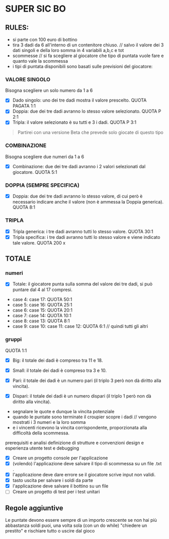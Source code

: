 # SUPER SIC BO 
## RULES:

  - si parte con 100 euro di bottino 
  - tira 3 dadi da 6 all'interno di un contenitore chiuso. // salvo il valore dei 3 dati singoli e della loro somma in 4 variabili a,b,c e tot
  - scommesse // si fa scegliere al giocatore che tipo di puntata vuole fare e quanto vale la scommessa
  - i tipi di puntata disponibili sono basati sulle previsioni del giocatore: 

### VALORE SINGOLO
Bisogna scegliere un solo numero da 1 a 6 
- [x]  Dado singolo: uno dei tre dadi mostra il valore prescelto. QUOTA PAGATA 1:1
- [x]  Doppia: due dei tre dadi avranno lo stesso valore selezionato. QUOTA P 2:1
- [x]  Tripla: il valore selezionato è su tutti e 3 i dadi. QUOTA P 3:1

> Partirei con una versione Beta che prevede solo giocate di questo tipo

### COMBINAZIONE 
Bisogna scegliere due numeri da 1 a 6 
- [x]  Combinazione: due dei tre dadi avranno i 2 valori selezionati dal giocatore.
 QUOTA 5:1


### DOPPIA (SEMPRE SPECIFICA)
- [x]  Doppia: due dei tre dadi avranno lo stesso valore, di cui però è necessario indicare anche il valore (non è ammessa la Doppia generica).
 QUOTA 8:1

### TRIPLA
- [x]  Tripla generica: i tre dadi avranno tutti lo stesso valore. QUOTA 30:1
- [x]  Tripla specifica: i tre dadi avranno tutti lo stesso valore e viene indicato tale valore. QUOTA 200 x 

## TOTALE
### numeri
- [x]  Totale: il giocatore punta sulla somma del valore dei tre dadi, si può puntare dal 4 al 17 compresi.
- case 4: case 17: QUOTA 50:1
- case 5: case 16: QUOTA 25:1
- case 6: case 15: QUOTA 20:1
- case 7: case 14: QUOTA 10:1
- case 8: case 13: QUOTA 8:1
- case 9: case 10: case 11: case 12: QUOTA 6:1 // quindi tutti gli altri
### gruppi
QUOTA 1:1
- [x]  Big: il totale dei dadi è compreso tra 11 e 18.
- [x]  Small: il totale dei dadi è compreso tra 3 e 10.
- [x]  Pari: il totale dei dadi è un numero pari (il triplo 3 però non dà diritto alla vincita).
- [x]  Dispari: il totale dei dadi è un numero dispari (il triplo 1 però non dà diritto alla vincita).


  - segnalare le quote e dunque la vincita potenziale
  - quando le puntate sono terminate il croupier scopre i dadi // vengono mostrati i 3 numeri e la loro somma 
  - e i vincenti ricevono la vincita corrispondente, proporzionata alla difficoltà della scommessa. 

  prerequisiti e analisi
  definizione di strutture e convenzioni
  design e esperienza utente
  test e debugging

- [x]  Creare un progetto console per l'applicazione
- [x]  (volendo) l'applicazione deve salvare il tipo di scommessa su un file .txt .
- [x]  l'applicazione deve dare errore se il giocatore scrive input non validi.
- [x]  tasto uscita per salvare i soldi da parte
- [x]  l'applicazione deve salvare il bottino su un file 
- [ ]  Creare un progetto di test per i test unitari
## Regole aggiuntive
Le puntate devono essere sempre di un importo crescente 
se non hai più abbastanza soldi puoi, una volta sola (con un do while)
"chiedere un prestito" e rischiare tutto 
o uscire dal gioco 
